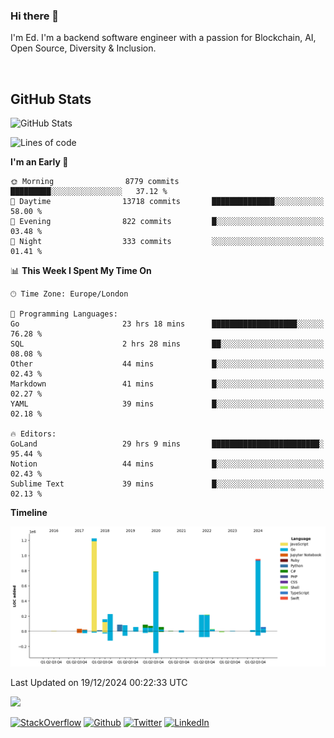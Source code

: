 ### Hi there 👋
 I'm Ed. I'm a backend software engineer with a passion for Blockchain, AI, Open Source, Diversity & Inclusion.

<br />

<h2>GitHub Stats</h2>
<p><img src="https://github-readme-stats.vercel.app/api?username=echarrod&amp;show_icons=true" alt="GitHub Stats"></p>

<!--START_SECTION:waka-->
![Lines of code](https://img.shields.io/badge/From%20Hello%20World%20I%27ve%20Written-4.4%20million%20lines%20of%20code-blue)

**I'm an Early 🐤** 

```text
🌞 Morning                8779 commits        █████████░░░░░░░░░░░░░░░░   37.12 % 
🌆 Daytime                13718 commits       ██████████████░░░░░░░░░░░   58.00 % 
🌃 Evening                822 commits         █░░░░░░░░░░░░░░░░░░░░░░░░   03.48 % 
🌙 Night                  333 commits         ░░░░░░░░░░░░░░░░░░░░░░░░░   01.41 % 
```


📊 **This Week I Spent My Time On** 

```text
🕑︎ Time Zone: Europe/London

💬 Programming Languages: 
Go                       23 hrs 18 mins      ███████████████████░░░░░░   76.28 % 
SQL                      2 hrs 28 mins       ██░░░░░░░░░░░░░░░░░░░░░░░   08.08 % 
Other                    44 mins             █░░░░░░░░░░░░░░░░░░░░░░░░   02.43 % 
Markdown                 41 mins             █░░░░░░░░░░░░░░░░░░░░░░░░   02.27 % 
YAML                     39 mins             █░░░░░░░░░░░░░░░░░░░░░░░░   02.18 % 

🔥 Editors: 
GoLand                   29 hrs 9 mins       ████████████████████████░   95.44 % 
Notion                   44 mins             █░░░░░░░░░░░░░░░░░░░░░░░░   02.43 % 
Sublime Text             39 mins             █░░░░░░░░░░░░░░░░░░░░░░░░   02.13 % 
```

**Timeline**

![Lines of Code chart](https://raw.githubusercontent.com/echarrod/echarrod/main/assets/bar_graph.png)


 Last Updated on 19/12/2024 00:22:33 UTC
<!--END_SECTION:waka-->

![](https://komarev.com/ghpvc/?username=echarrod)

<p>
<a href="https://stackoverflow.com/users/1014632/ech" target="_blank"><img alt="StackOverflow" src="https://img.shields.io/badge/-Stackoverflow-FE7A16?style=for-the-badge&logo=stack-overflow&logoColor=white" /></a> 
<a href="https://github.com/echarrod" target="_blank"><img alt="Github" src="https://img.shields.io/badge/GitHub-%2312100E.svg?&style=for-the-badge&logo=Github&logoColor=white" /></a> 
<a href="https://twitter.com/e_harrod" target="_blank"><img alt="Twitter" src="https://img.shields.io/badge/twitter-%231DA1F2.svg?&style=for-the-badge&logo=twitter&logoColor=white" /></a> 
<a href="https://www.linkedin.com/in/ed-harrod" target="_blank"><img alt="LinkedIn" src="https://img.shields.io/badge/linkedin-%230077B5.svg?&style=for-the-badge&logo=linkedin&logoColor=white" /></a>
